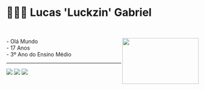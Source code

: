 # 👨🏾‍💻 Lucas 'Luckzin' Gabriel
<br>
<p><img src="https://i.imgur.com/dVipEV8.gif" height="120px" width="200px" align="right">
- Olá Mundo<br>
- 17 Anos<br>
- 3º Ano do Ensino Médio<br></p>
<hr>

<div>

  <a href="https://instagram.com/rafaballerini" target="_blank"><img src="https://img.shields.io/badge/-Instagram-%23E4405F?style=for-the-badge&logo=instagram&logoColor=white" target="_blank"></a>
 <a href="https://discord.gg/wagxzStdcR" target="_blank"><img src="https://img.shields.io/badge/Discord-7289DA?style=for-the-badge&logo=discord&logoColor=white" target="_blank"></a> 
  <a href="https://www.linkedin.com/in/rafaella-ballerini-45875016a" target="_blank"><img src="https://img.shields.io/badge/-LinkedIn-%230077B5?style=for-the-badge&logo=linkedin&logoColor=white" target="_blank"></a> 
</div>

